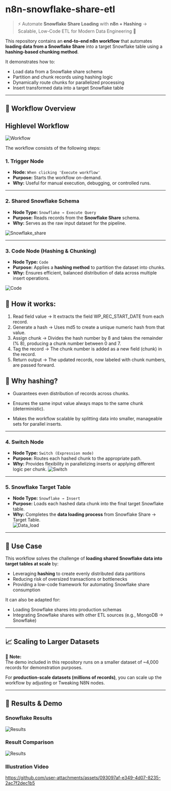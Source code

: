 # n8n-snowflake-share-etl

> ⚡ Automate **Snowflake Share Loading** with **n8n + Hashing** → Scalable, Low-Code ETL for Modern Data Engineering 🚀

This repository contains an **end-to-end n8n workflow** that automates **loading data from a Snowflake Share** into a target Snowflake table using a **hashing-based chunking method**.  

It demonstrates how to:  
- Load data from a Snowflake share schema  
- Partition and chunk records using hashing logic  
- Dynamically route chunks for parallelized processing  
- Insert transformed data into a target Snowflake table  

---

## 🚀 Workflow Overview  

## Highlevel Workflow

![Workflow](images/Workflow.png)

The workflow consists of the following steps:

### 1. **Trigger Node**
- **Node:** `When clicking 'Execute workflow'`  
- **Purpose:** Starts the workflow on-demand.  
- **Why:** Useful for manual execution, debugging, or controlled runs.  

---

### 2. **Shared Snowflake Schema**
- **Node Type:** `Snowflake → Execute Query`  
- **Purpose:** Reads records from the **Snowflake Share** schema.  
- **Why:** Serves as the raw input dataset for the pipeline.  

![Snowflake_share](images/Shared_Snowflake.png)

---

### 3. **Code Node (Hashing & Chunking)**
- **Node Type:** `Code`  
- **Purpose:** Applies a **hashing method** to partition the dataset into chunks.  
- **Why:** Ensures efficient, balanced distribution of data across multiple insert operations.  

![Code](images/Code.png)

## 🔎 How it works:

1.  Read field value → It extracts the field WP_REC_START_DATE from each record.
2. Generate a hash → Uses md5 to create a unique numeric hash from that value.
3. Assign chunk → Divides the hash number by 8 and takes the remainder (% 8), producing a chunk number between 0 and 7.
4. Tag the record → The chunk number is added as a new field (chunk) in the record.
5. Return output → The updated records, now labeled with chunk numbers, are passed forward.


## 🎯 Why hashing?

- Guarantees even distribution of records across chunks.

- Ensures the same input value always maps to the same chunk (deterministic).

- Makes the workflow scalable by splitting data into smaller, manageable sets for parallel inserts.

---

### 4. **Switch Node**
- **Node Type:** `Switch (Expression mode)`  
- **Purpose:** Routes each hashed chunk to the appropriate path.  
- **Why:** Provides flexibility in parallelizing inserts or applying different logic per chunk. 
![Switch](images/Switch.png) 

---

### 5. **Snowflake Target Table**
- **Node Type:** `Snowflake → Insert`  
- **Purpose:** Loads each hashed data chunk into the final target Snowflake table.  
- **Why:** Completes the **data loading process** from Snowflake Share → Target Table.  
![Data_load](images/Snowflake_Target.png) 
---

## 🎯 Use Case  

This workflow solves the challenge of **loading shared Snowflake data into target tables at scale** by:  
- Leveraging **hashing** to create evenly distributed data partitions  
- Reducing risk of oversized transactions or bottlenecks  
- Providing a low-code framework for automating Snowflake share consumption  

It can also be adapted for:  

- Loading Snowflake shares into production schemas  
- Integrating Snowflake shares with other ETL sources (e.g., MongoDB → Snowflake)  

---

## 📈 Scaling to Larger Datasets  

📝 **Note:**  
The demo included in this repository runs on a smaller dataset of ~4,000 records for demonstration purposes.  

For **production-scale datasets (millions of records)**, you can scale up the workflow by adjusting or Tweaking N8N nodes.

---

## 📸 Results & Demo  
 
### Snowflake Results

![Results](images/Snowflake_results.png) 

### Result Comparison

![Results](images/row_count_results.png)

### Illustration Video


https://github.com/user-attachments/assets/093097af-e349-4d07-8235-2ac7f2dec1b5

